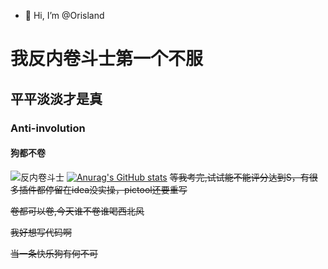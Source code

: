 - 👋 Hi, I’m @Orisland
# 我反内卷斗士第一个不服
## 平平淡淡才是真
### Anti-involution
#### 狗都不卷
![反内卷斗士](https://user-images.githubusercontent.com/59354152/142171413-6b88b7fd-eca4-4274-98b8-800e955e8586.jpg)
[![Anurag's GitHub stats](https://github-readme-stats.vercel.app/api?username=Orisland)](https://github.com/anuraghazra/github-readme-stats)
~~等我考完,试试能不能评分达到S，有很多插件都停留在idea没实操，pictool还要重写~~

~~卷都可以卷,今天谁不卷谁喝西北风~~

~~我好想写代码啊~~

~~当一条快乐狗有何不可~~
